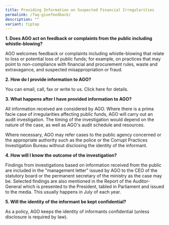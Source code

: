 ```yaml
---
title: Providing Information on Suspected Financial Irregularities
permalink: /faq-givefeedback/
description: ""
variant: tiptap
---
```

**1. Does AGO act on feedback or complaints from the public including whistle-blowing?**

AGO welcomes feedback or complaints including whistle-blowing that relate to loss or potential loss of public funds; for example, on practices that may point to non-compliance with financial and procurement rules, waste and extravagance, and suspected misappropriation or fraud. 



**2. How do I provide information to AGO?**

You can email, call, fax or write to us. Click here for details.



**3. What happens after I have provided information to AGO?**

All information received are considered by AGO. Where there is a prima facie case of irregularities affecting public funds, AGO will carry out an audit investigation. The timing of the investigation would depend on the nature of the case, as well as AGO's audit schedule and resources. 

Where necessary, AGO may refer cases to the public agency concerned or the appropriate authority such as the police or the Corrupt Practices Investigation Bureau without disclosing the identity of the informant.



**4. How will I know the outcome of the investigation?**

Findings from investigations based on information received from the public are included in the "management letter" issued by AGO to the CEO of the statutory board or the permanent secretary of the ministry as the case may be. Selected findings are also mentioned in the Report of the Auditor-General which is presented to the President, tabled in Parliament and issued to the media. This usually happens in July of each year.

 

**5. Will the identity of the informant be kept confidential?**

As a policy, AGO keeps the identity of informants confidential (unless disclosure is required by law).